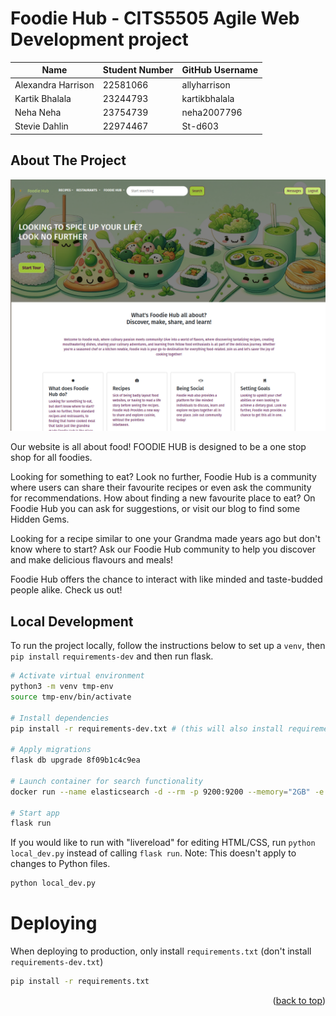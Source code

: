 # Foodie Hub - CITS5505 Agile Web Development project

| Name               | Student Number | GitHub Username |
| ------------------ | -------------- | --------------- |
| Alexandra Harrison | 22581066       | allyharrison    |
| Kartik Bhalala     | 23244793       | kartikbhalala   |
| Neha Neha          | 23754739       | neha2007796     |
| Stevie Dahlin      | 22974467       | St-d603         |

## About The Project

![Foodie Hub Website](docs/foodie-hub-splash.png)

Our website is all about food! FOODIE HUB is designed to be a one stop shop for all foodies.

Looking for something to eat? Look no further, Foodie Hub is a community where users can share their favourite recipes or even ask the community for recommendations. How about finding a new favourite place to eat? On Foodie Hub you can ask for suggestions, or visit our blog to find some Hidden Gems.

Looking for a recipe similar to one your Grandma made years ago but don't know where to start? Ask our Foodie Hub community to help you discover and make delicious flavours and meals!

Foodie Hub offers the chance to interact with like minded and taste-budded people alike. Check us out!

## Local Development

To run the project locally, follow the instructions below to set up a `venv`, then `pip install` `requirements-dev` and then run flask.

```sh
# Activate virtual environment
python3 -m venv tmp-env
source tmp-env/bin/activate

# Install dependencies
pip install -r requirements-dev.txt # (this will also install requirements.txt)

# Apply migrations
flask db upgrade 8f09b1c4c9ea

# Launch container for search functionality
docker run --name elasticsearch -d --rm -p 9200:9200 --memory="2GB" -e discovery.type=single-node -e xpack.security.enabled=false -t docker.elastic.co/elasticsearch/elasticsearch:8.11.1

# Start app
flask run
```

If you would like to run with "livereload" for editing HTML/CSS, run `python local_dev.py` instead of calling `flask run`.
Note: This doesn't apply to changes to Python files.

```sh
python local_dev.py
```

# Deploying

When deploying to production, only install `requirements.txt` (don't install `requirements-dev.txt`)

```sh
pip install -r requirements.txt
```

<p align="right">(<a href="#readme-top">back to top</a>)</p>
